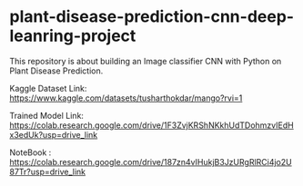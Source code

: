 # plant-disease-prediction-cnn-deep-leanring-project
This repository is about building an Image classifier CNN with Python on Plant Disease Prediction.

Kaggle Dataset Link: https://www.kaggle.com/datasets/tusharthokdar/mango?rvi=1

Trained Model Link: https://colab.research.google.com/drive/1F3ZvjKRShNKkhUdTDohmzvIEdHx3edUk?usp=drive_link

NoteBook : https://colab.research.google.com/drive/187zn4vIHukjB3JzURgRlRCi4jo2U87Tr?usp=drive_link
